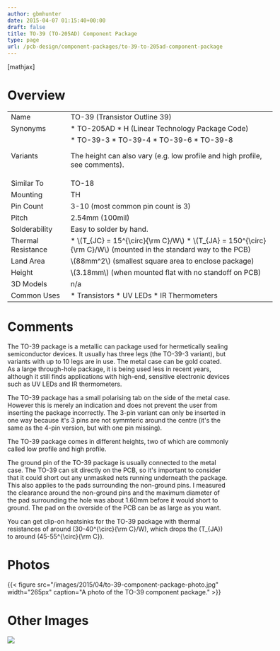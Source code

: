 ```yaml
---
author: gbmhunter
date: 2015-04-07 01:15:40+00:00
draft: false
title: TO-39 (TO-205AD) Component Package
type: page
url: /pcb-design/component-packages/to-39-to-205ad-component-package
---
```


[mathjax]

# Overview

<table style="width: 600px;" ><tbody ><tr >
<td >Name
</td>
<td >TO-39 (Transistor Outline 39)
</td></tr><tr >
<td >Synonyms
</td>
<td >  * TO-205AD  * H (Linear Technology Package Code)
</td></tr><tr >
<td >Variants
</td>
<td >  * TO-39-3  * TO-39-4  * TO-39-6  * TO-39-8

The height can also vary (e.g. low profile and high profile, see comments).

</td></tr><tr >
<td >Similar To
</td>
<td >TO-18
</td></tr><tr >
<td >Mounting
</td>
<td >TH
</td></tr><tr >
<td >Pin Count
</td>
<td >3-10 (most common pin count is 3)
</td></tr><tr >
<td >Pitch
</td>
<td >2.54mm (100mil)
</td></tr><tr >
<td >Solderability
</td>
<td >Easy to solder by hand.
</td></tr><tr >
<td >Thermal Resistance
</td>
<td >  * \(T_{JC} = 15^{\circ}{\rm C}/W\)  * \(T_{JA} = 150^{\circ}{\rm C}/W\) (mounted in the standard way to the PCB)
</td></tr><tr >
<td >Land Area
</td>
<td >\(88mm^2\) (smallest square area to enclose package)
</td></tr><tr >
<td >Height
</td>
<td >\(3.18mm\) (when mounted flat with no standoff on PCB)
</td></tr><tr >
<td >3D Models
</td>
<td >n/a
</td></tr><tr >
<td >Common Uses
</td>
<td >  * Transistors  * UV LEDs  * IR Thermometers
</td></tr></tbody></table>

# Comments

The TO-39 package is a metallic can package used for hermetically sealing semiconductor devices. It usually has three legs (the TO-39-3 variant), but variants with up to 10 legs are in use. The metal case can be gold coated. As a large through-hole package, it is being used less in recent years, although it still finds applications with high-end, sensitive electronic devices such as UV LEDs and IR thermometers.

The TO-39 package has a small polarising tab on the side of the metal case. However this is merely an indication and does not prevent the user from inserting the package incorrectly. The 3-pin variant can only be inserted in one way because it's 3 pins are not symmteric around the centre (it's the same as the 4-pin version, but with one pin missing).

The TO-39 package comes in different heights, two of which are commonly called low profile and high profile.

The ground pin of the TO-39 package is usually connected to the metal case. The TO-39 can sit directly on the PCB, so it's important to consider that it could short out any unmasked nets running underneath the package. This also applies to the pads surrounding the non-ground pins. I measured the clearance around the non-ground pins and the maximum diameter of the pad surrounding the hole was about 1.60mm before it would short to ground. The pad on the overside of the PCB can be as large as you want.

You can get clip-on heatsinks for the TO-39 package with thermal resistances of around \(30-40^{\circ}{\rm C}/W\), which drops the \(T_{JA}\) to around \(45-55^{\circ}{\rm C}\).

# Photos

{{< figure src="/images/2015/04/to-39-component-package-photo.jpg" width="265px" caption="A photo of the TO-39 component package."  >}}

# Other Images

![](http://blog.mbedded.ninja/nextgen-attach_to_post/preview/id--6589)

